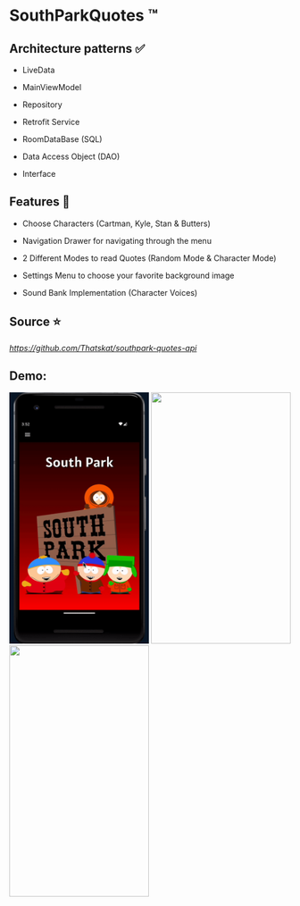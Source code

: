 # SouthParkQuotes :tm:

## Architecture patterns :white_check_mark:

- LiveData
* MainViewModel
+ Repository
- Retrofit Service
* RoomDataBase (SQL)
+ Data Access Object (DAO)
- Interface

## Features :rocket:

- Choose Characters (Cartman, Kyle, Stan & Butters)
* Navigation Drawer for navigating through the menu
+ 2 Different Modes to read Quotes (Random Mode & Character Mode)
- Settings Menu to choose your favorite background image
* Sound Bank Implementation (Character Voices)

## Source :star:
_https://github.com/Thatskat/southpark-quotes-api_

## Demo:
<img src="https://github.com/a-bytecode/SouthParkQuotes/blob/main/app/src/main/res/drawable/demovideo.gif" alt="MyIntro" width="250" height="450"> <img src="https://github.com/a-bytecode/SouthParkQuotes/assets/115455827/7078f567-3fd6-4a57-b24a-b69e0b098aef" width="250" height="450"> <img src="https://github.com/a-bytecode/SouthParkQuotes/assets/115455827/b275f7ba-1d22-40c9-8b9a-a7d62b01e846" width="250" height="450">

















